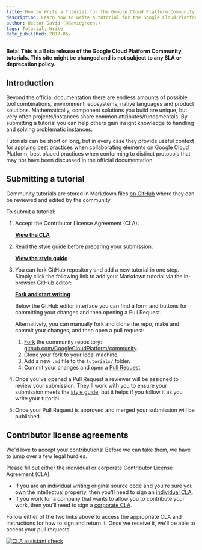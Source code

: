 ```yaml
---
title: How to Write a Tutorial for the Google Cloud Platform Community
description: Learn how to write a tutorial for the Google Cloud Platform community.
author: Hector David (@davidgreens)
tags: Tutorial, Write
date_published: 2017-05-
---
```


**Beta: This is a Beta release of the Google Cloud Platform Community tutorials. This site might be changed and is not subject to any SLA or deprecation policy.**

## Introduction

Beyond the official documentation there are endless amounts of possible tool combinations, environment, ecosystems, native languages and product solutions. Mathematically, component solutions you build are
unique, but very often projects/instances share common attributes/fundamentals. By submitting a tutorial
you can help others gain insight knowledge to handling and solving problematic instances.

Tutorials can be short or long, but in every case they provide useful context for applying best practices when collaborating elements on Google Cloud Platform, best placed practices when conforming to distinct protocols that may not have been discussed in the official documentation.

## Submitting a tutorial

Community tutorials are stored in Markdown files [on GitHub][repo] where they
can be reviewed and edited by the community.

To submit a tutorial:

1.  Accept the Contributor License Agreement (CLA):

    [**View the CLA**](#contributor-license-agreements)

1.  Read the style guide before preparing your submission:

    [**View the style guide**][styleguide]

1.  You can fork GitHub repository and add a new tutorial in one step. Simply
    click the following link to add your Markdown tutorial via the in-browser
    GitHub editor:

    [**Fork and start writing**][fork_quick]

    Below the GitHub editor interface you can find a form and buttons for
    committing your changes and then opening a Pull Request.

    Alternatively, you can manually fork and clone the repo, make and commit
    your changes, and then open a pull request:

    1.  [Fork][fork_btn] the community repository: [github.com/GoogleCloudPlatform/community][repo].
    1.  Clone your fork to your local machine.
    1.  Add a new `.md` file to the `tutorials/` folder.
    1.  Commit your changes and open a [Pull Request][pr].

1.  Once you've opened a Pull Request a reviewer will be assigned to review your
    submission. They'll work with you to ensure your submission meets the
    [style guide][styleguide], but it helps if you follow it as you write your
    tutorial.

1.  Once your Pull Request is approved and merged your submission will be
    published.

## Contributor license agreements

We'd love to accept your contributions! Before we can take them, we have to jump
over a few legal hurdles.

Please fill out either the individual or corporate Contributor License Agreement
(CLA).

  * If you are an individual writing original source code and you're sure you
    own the intellectual property, then you'll need to sign an [individual CLA][in_cla].
  * If you work for a company that wants to allow you to contribute your work,
    then you'll need to sign a [corporate CLA][corp_cla].

Follow either of the two links above to access the appropriate CLA and
instructions for how to sign and return it. Once we receive it, we'll be able to
accept your pull requests.

[repo]: https://github.com/GoogleCloudPlatform/community
[styleguide]: styleguide
[fork_quick]: https://github.com/GoogleCloudPlatform/community/new/master/tutorials
[fork_btn]: https://github.com/GoogleCloudPlatform/community
[pr]: https://help.github.com/articles/using-pull-requests/
[in_cla]: https://developers.google.com/open-source/cla/individual
[corp_cla]: https://developers.google.com/open-source/cla/corporate
[![CLA assistant check](https://cla-assistant.io/pull/badge/signed)](https://cla-assistant.io/davidgreens/BuildKite-Chat?pullRequest=19) 
